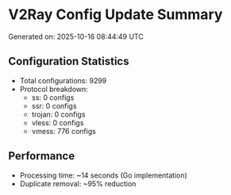 # V2Ray Config Update Summary
Generated on: 2025-10-16 08:44:49 UTC

## Configuration Statistics
- Total configurations: 9299
- Protocol breakdown:
  - ss: 0 configs
  - ssr: 0 configs
  - trojan: 0 configs
  - vless: 0 configs
  - vmess: 776 configs

## Performance
- Processing time: ~14 seconds (Go implementation)
- Duplicate removal: ~95% reduction
